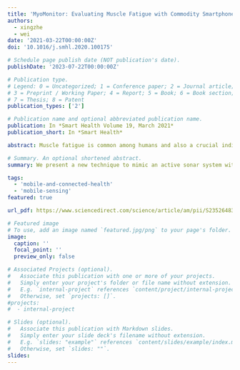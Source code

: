 ```yaml
---
title: 'MyoMonitor: Evaluating Muscle Fatigue with Commodity Smartphones'
authors:
  - xingzhe
  - wei
date: '2021-03-22T00:00:00Z'
doi: '10.1016/j.smhl.2020.100175'

# Schedule page publish date (NOT publication's date).
publishDate: '2023-07-22T00:00:00Z'

# Publication type.
# Legend: 0 = Uncategorized; 1 = Conference paper; 2 = Journal article;
# 3 = Preprint / Working Paper; 4 = Report; 5 = Book; 6 = Book section;
# 7 = Thesis; 8 = Patent
publication_types: ['2']

# Publication name and optional abbreviated publication name.
publication: In *Smart Health Volume 19, March 2021*
publication_short: In *Smart Health*

abstract: Muscle fatigue is common among humans and also a crucial indicator of many muscular diseases such as muscular dystrophy and disorders. Timely evaluation of muscle fatigue, hence, is important to track disease progress and avoid disease exacerbations. However, convenient tools for evaluating muscle fatigue out of clinic are still missing. In this paper, we present a new technique that uses commodity smartphones to evaluate muscle fatigue through simple and daily muscle exercises. The basic idea of our technique is to mimic an active sonar system with the smartphone's built-in microphone and speaker, and use this sonar system to evaluate muscle fatigue from the muscle's surface characteristics that can be measured from the transmitted acoustic signal. More specifically, our technique first measures the acoustic channel disturbances caused by fatigue-induced muscle tremor via channel estimation, and then derives quantitative fatigue levels from the variation of acoustic channel estimation. By using the arm bicep muscle as our primary target, we designed the exercise protocol and implemented a smartphone app for fatigue evaluation. Experiment results verified that our technique can precisely evaluate the speed of muscle fatigue accumulation, as well as identifying the actual fatigue occurrence. This technique, hence, could be used in practical home settings for effective fatigue evaluation on a daily basis. 

# Summary. An optional shortened abstract.
summary: We present a new technique to mimic an active sonar system with the smartphone's built-in microphone and speaker, and use this sonar system to evaluate muscle fatigue from the muscle's surface characteristics that can be measured from the transmitted acoustic signal.

tags:
  - 'mobile-and-connected-health'
  - 'mobile-sensing'
featured: true

url_pdf: https://www.sciencedirect.com/science/article/am/pii/S2352648320300672

# Featured image
# To use, add an image named `featured.jpg/png` to your page's folder.
image:
  caption: ''
  focal_point: ''
  preview_only: false

# Associated Projects (optional).
#   Associate this publication with one or more of your projects.
#   Simply enter your project's folder or file name without extension.
#   E.g. `internal-project` references `content/project/internal-project/index.md`.
#   Otherwise, set `projects: []`.
#projects:
#  - internal-project

# Slides (optional).
#   Associate this publication with Markdown slides.
#   Simply enter your slide deck's filename without extension.
#   E.g. `slides: "example"` references `content/slides/example/index.md`.
#   Otherwise, set `slides: ""`.
slides:
---
```

